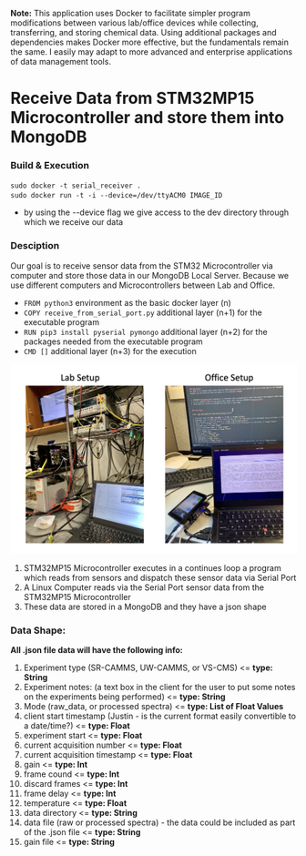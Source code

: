 **Note:** This application uses Docker to facilitate simpler program modifications between various lab/office devices while collecting, transferring, and storing chemical data. Using additional packages and dependencies makes Docker more effective, but the fundamentals remain the same. I easily may adapt to more advanced and enterprise applications of data management tools.

# Receive Data from STM32MP15 Microcontroller and store them into MongoDB

### Build & Execution
`sudo docker -t serial_receiver .`   
`sudo docker run -t -i --device=/dev/ttyACM0 IMAGE_ID`
- by using the --device flag we give access to the dev directory through which we receive our data


### Desciption
Our goal is to receive sensor data from the STM32 Microcontroller via computer and store those data in our MongoDB Local Server. Because we use different computers and Microcontrollers between Lab and Office.
- `FROM python3` environment as the basic docker layer (n)
- `COPY receive_from_serial_port.py`  additional layer  (n+1) for the executable program
- `RUN pip3 install pyserial pymongo` additional layer  (n+2) for the packages needed from the executable program
- `CMD []` additional layer  (n+3) for the execution


![img](/img.jpg "img")

1. STM32MP15 Microcontroller executes in a continues loop a program which reads from sensors and dispatch these sensor data via Serial Port
2. A Linux Computer reads via the Serial Port sensor data from the STM32MP15 Microcontroller
3. These data are stored in a MongoDB and they have a json shape


### Data Shape:

**All .json file data will have the following info:**

1. Experiment type (SR-CAMMS, UW-CAMMS, or VS-CMS) <= **type: String**
2. Experiment notes: (a text box in the client for the user to put some notes on the experiments being performed) <= **type: String**
3. Mode (raw_data, or processed spectra) <= **type: List of Float Values**
4. client start timestamp (Justin - is the current format easily convertible to a date/time?) <= **type: Float**
5. experiment start <= **type: Float**
6. current acquisition number <= **type: Float**
7. current acquisition timestamp <= **type: Float**
8. gain <= **type: Int**
9. frame cound <= **type: Int**
10. discard frames <= **type: Int**
11. frame delay <= **type: Int**
12. temperature <= **type: Float**
13. data directory <= **type: String**
14. data file (raw or processed spectra) - the data could be included as part of the .json file <= **type: String**
15. gain file <= **type: String**
